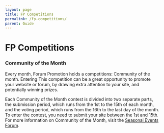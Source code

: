 ```yaml
---
layout: page
title: FP Competitions
permalink: /fp-competitions/
parent: Guide
---
```


# FP Competitions

### Community of the Month

Every month, Forum Promotion holds a competitions: Community of the month. Entering This competition can be a great opportunity to promote your website or forum, by drawing extra attention to your site, and potentially winning prizes.

Each Community of the Month contest is divided into two separate parts, the submission period, which runs from the 1st to the 15th of each month, and the voting period, which runs from the 16th to the last day of the month. To enter the contest, you need to submit your site between the 1st and 15th. For more information on Community of the Month, visit the [Seasonal Events Forum](https://forumpromotion.net/forums/seasonal-events.111/).
